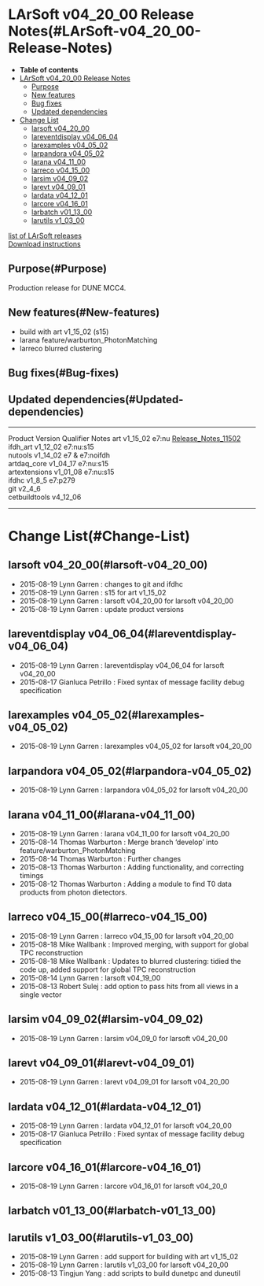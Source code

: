 LArSoft v04\_20\_00 Release Notes(#LArSoft-v04_20_00-Release-Notes)
======================================================================

-   **Table of contents**
-   [LArSoft v04\_20\_00 Release Notes](#LArSoft-v04_20_00-Release-Notes)
    -   [Purpose](#Purpose)
    -   [New features](#New-features)
    -   [Bug fixes](#Bug-fixes)
    -   [Updated dependencies](#Updated-dependencies)
-   [Change List](#Change-List)
    -   [larsoft v04\_20\_00](#larsoft-v04_20_00)
    -   [lareventdisplay v04\_06\_04](#lareventdisplay-v04_06_04)
    -   [larexamples v04\_05\_02](#larexamples-v04_05_02)
    -   [larpandora v04\_05\_02](#larpandora-v04_05_02)
    -   [larana v04\_11\_00](#larana-v04_11_00)
    -   [larreco v04\_15\_00](#larreco-v04_15_00)
    -   [larsim v04\_09\_02](#larsim-v04_09_02)
    -   [larevt v04\_09\_01](#larevt-v04_09_01)
    -   [lardata v04\_12\_01](#lardata-v04_12_01)
    -   [larcore v04\_16\_01](#larcore-v04_16_01)
    -   [larbatch v01\_13\_00](#larbatch-v01_13_00)
    -   [larutils v1\_03\_00](#larutils-v1_03_00)

[list of LArSoft releases](LArSoft_release_list)\
[Download instructions](http://scisoft.fnal.gov/scisoft/bundles/larsoft/v04_20_00/larsoft-v04_20_00.html)

Purpose(#Purpose)
--------------------

Production release for DUNE MCC4.

New features(#New-features)
------------------------------

-   build with art v1\_15\_02 (s15)
-   larana feature/warburton\_PhotonMatching
-   larreco blurred clustering

Bug fixes(#Bug-fixes)
------------------------

Updated dependencies(#Updated-dependencies)
----------------------------------------------

  --------------- ------------ ---------------- -------------------------------------------------------------------------
  Product         Version      Qualifier        Notes
  art             v1\_15\_02   e7:nu            [Release\_Notes\_11502](/redmine/projects/art/wiki/Release_Notes_11502)
  ifdh\_art       v1\_12\_02   e7:nu:s15        
  nutools         v1\_14\_02   e7 & e7:noifdh   
  artdaq\_core    v1\_04\_17   e7:nu:s15        
  artextensions   v1\_01\_08   e7:nu:s15        
  ifdhc           v1\_8\_5     e7:p279          
  git             v2\_4\_6                      
  cetbuildtools   v4\_12\_06                    
  --------------- ------------ ---------------- -------------------------------------------------------------------------

Change List(#Change-List)
============================

larsoft v04\_20\_00(#larsoft-v04_20_00)
------------------------------------------

-   2015-08-19 Lynn Garren : changes to git and ifdhc
-   2015-08-19 Lynn Garren : s15 for art v1\_15\_02
-   2015-08-19 Lynn Garren : larsoft v04\_20\_00 for larsoft v04\_20\_00
-   2015-08-19 Lynn Garren : update product versions

lareventdisplay v04\_06\_04(#lareventdisplay-v04_06_04)
----------------------------------------------------------

-   2015-08-19 Lynn Garren : lareventdisplay v04\_06\_04 for larsoft v04\_20\_00
-   2015-08-17 Gianluca Petrillo : Fixed syntax of message facility debug specification

larexamples v04\_05\_02(#larexamples-v04_05_02)
--------------------------------------------------

-   2015-08-19 Lynn Garren : larexamples v04\_05\_02 for larsoft v04\_20\_00

larpandora v04\_05\_02(#larpandora-v04_05_02)
------------------------------------------------

-   2015-08-19 Lynn Garren : larpandora v04\_05\_02 for larsoft v04\_20\_00

larana v04\_11\_00(#larana-v04_11_00)
----------------------------------------

-   2015-08-19 Lynn Garren : larana v04\_11\_00 for larsoft v04\_20\_00
-   2015-08-14 Thomas Warburton : Merge branch ‘develop’ into feature/warburton\_PhotonMatching
-   2015-08-14 Thomas Warburton : Further changes
-   2015-08-13 Thomas Warburton : Adding functionality, and correcting timings
-   2015-08-12 Thomas Warburton : Adding a module to find T0 data products from photon dietectors.

larreco v04\_15\_00(#larreco-v04_15_00)
------------------------------------------

-   2015-08-19 Lynn Garren : larreco v04\_15\_00 for larsoft v04\_20\_00
-   2015-08-18 Mike Wallbank : Improved merging, with support for global TPC reconstruction
-   2015-08-18 Mike Wallbank : Updates to blurred clustering: tidied the code up, added support for global TPC reconstruction
-   2015-08-14 Lynn Garren : larsoft v04\_19\_00
-   2015-08-13 Robert Sulej : add option to pass hits from all views in a single vector

larsim v04\_09\_02(#larsim-v04_09_02)
----------------------------------------

-   2015-08-19 Lynn Garren : larsim v04\_09\_0 for larsoft v04\_20\_00

larevt v04\_09\_01(#larevt-v04_09_01)
----------------------------------------

-   2015-08-19 Lynn Garren : larevt v04\_09\_01 for larsoft v04\_20\_00

lardata v04\_12\_01(#lardata-v04_12_01)
------------------------------------------

-   2015-08-19 Lynn Garren : lardata v04\_12\_01 for larsoft v04\_20\_00
-   2015-08-17 Gianluca Petrillo : Fixed syntax of message facility debug specification

larcore v04\_16\_01(#larcore-v04_16_01)
------------------------------------------

-   2015-08-19 Lynn Garren : larcore v04\_16\_01 for larsoft v04\_20\_0

larbatch v01\_13\_00(#larbatch-v01_13_00)
--------------------------------------------

larutils v1\_03\_00(#larutils-v1_03_00)
------------------------------------------

-   2015-08-19 Lynn Garren : add support for building with art v1\_15\_02
-   2015-08-19 Lynn Garren : larutils v1\_03\_00 for larsoft v04\_20\_00
-   2015-08-13 Tingjun Yang : add scripts to build dunetpc and duneutil
